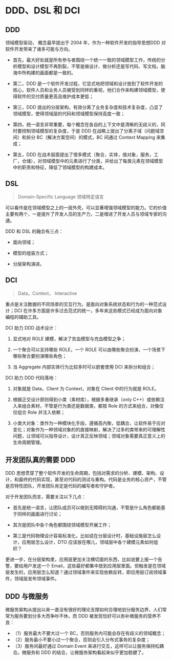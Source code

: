 # DDD、DSL 和 DCI

## DDD
   领域模型驱动， 概念最早提出于 2004 年，作为一种软件开发的指导思想DDD 对软件开发带来了诸多可能与方向。

* 首先，最大好处就是所有参与者围绕一个统一一致的领域模型工作，传统的分析模型和设计模型不再割裂，不管是做设计、做分析还是写代码、写文档，脑海中所构建的画面都是一致的。

* 第二，DDD 是一个软件开发过程，它显式地把领域和设计放到了软件开发的核心，软件人员和业务人员被受到同样的重视，他们合作来构建领域模型，使得软件的交付质量更高且维护成本更低；

* 第三，DDD 提出的分层架构，有效分离了业务复杂度和技术复杂度，凸显了领域模型，使得领域层的代码和领域模型保持高度一致；

* 第四，统一语言非常重要，每个概念在各自的上下文中是清晰的无歧义的，同时要控制领域模型的复杂度，于是 DDD 在战略上提出了分离子域（问题域空间）和拆分 BC（解决方案空间）的模式，BC 间通过 Context Mapping 来集成；

* 第五，DDD 在战术层面提出了很多模式（聚合，实体，值对象，服务，工厂，仓储），对领域模型中的元素进行了分类，并给出了每类元素在领域模型中的职责和特征，降低了领域模型的构建成本。

## DSL
> Domain-Specific Language 领域特定语言

 可以看作是在领域模型之上的一层外壳，可以显著增强领域模型的能力。它的价值主要有两个，一是提升了开发人员的生产力，二是增进了开发人员与领域专家的沟通。

 DDD 和 DSL 的融合有三点：

* 面向领域；

* 模型的组装方式；

* 分层架构演进。

## DCI
> Data，Context， Interactive

重点是关注数据的不同场景的交互行为，是面向对象系统状态和行为的一种范式设计；DCI 在许多方面是许多过去范式的统一，多年来这些模式已经成为面向对象编程的辅助工具。

DCI 助力 DDD 战术设计：

1. 显式地对 ROLE 建模，解决了贫血模型与充血模型之争；

2. 一个聚合可以支持哪些 ROLE，一个 ROLE 可以由哪些聚合扮演，一个场景下哪些聚合要扮演哪些角色；

3. 当 Aggregate 内部实体行为比较多时可以嵌套使用 DCI 来拆分和组合；

DCI 助力 DDD 代码落地：

1. 对象就是 Data，Client 为 Context，对象在 Client 中的行为就是 ROLE。

2. 根据正交设计原则得到小类（素材库），根据多重继承（only C++）或依赖注入来组合素材，不管是行为类还是数据类，都按 Role 的方式来组合，对像仅仅组合 Role 并注入依赖；

3. 小类大对象：类作为一种模块化手段，遵循高内聚，低耦合，让软件易于应对变化；对象作为一种领域对象的的直接映射，解决了过多的类带来的可理解性问题，让领域可以指导设计，设计真正反映领域；领域对象需要真正意义上的生命周期管理。

## 开发团队真的需要 DDD

DDD 思想贯穿了整个软件开发的生命周期，包括对需求的分析、建模、架构、设计，和最终的代码实现，甚至对代码的测试与重构。代码是业务的核心资产，不管是否特性团队，开发团队肯定是代码的编写者和守护者。

对于开发团队而言，需要关注以下几点：

* 首先是统一语言，让团队成员可以做到无障碍的沟通，不管是什么角色都能基于同样的画面进行讨论；

* 其次是团队中各个角色都围绕领域模型开展工作；

* 第三是代码物理设计容易标准化，比如说在分层设计时，基础设施层怎么设计，应用层怎么设计，DTO 应该放在哪儿，领域层中各个建模元素如何组织？

更进一步，在分层架构里，应用层更加关注横切面的东西，比如说要上报一个告警，要给用户发送一个 Email，这些最好都集中放到应用层里面。但触发是在领域层发生的，应用层怎么知道？通过领域事件来实现依赖反转，即应用层订阅领域事件，领域层发布领域事件。

## DDD 与微服务

微服务架构从提出以来一直没有很好的理论支撑如何合理地划分服务边界，人们常常为服务要划分多大而争吵不休。而 DDD 被发现恰好可以弥补微服务的营养不良：
* （1）服务最大不要大过一个 BC，否则服务内可能会存在有歧义的领域概念；
* （2）服务最小不要小过一个聚合，否则会引入分布式事务的复杂度；
* （3）服务间最好通过 Domain Event 来进行交互，这样可以让服务保持松耦合。微服务和 DDD 的结合，让微服务架构看起来似乎更加稳健了。